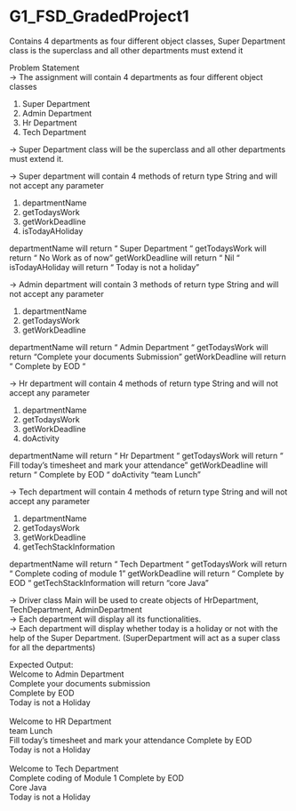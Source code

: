 # G1_FSD_GradedProject1
Contains 4 departments as four different object classes, Super Department class is the superclass and all other departments must extend it

 Problem Statement<br>
 → The assignment will contain 4 departments as four different object classes
 
1) Super Department
2) Admin Department
3) Hr Department
4) Tech Department
   
→ Super Department class will be the superclass and all other departments must extend it.

→ Super department will contain 4 methods of return type String and will not accept any parameter
1) departmentName
2) getTodaysWork
3) getWorkDeadline
4) isTodayAHoliday
   
departmentName will return “ Super Department “ getTodaysWork will return “ No Work as of now” getWorkDeadline will return “ Nil “
isTodayAHoliday will return “ Today is not a holiday”

→ Admin department will contain 3 methods of return type String and will not accept any parameter
1) departmentName
2) getTodaysWork
3) getWorkDeadline
   
departmentName will return “ Admin Department “
getTodaysWork will return “Complete your documents Submission” getWorkDeadline will return “ Complete by EOD “

→ Hr department will contain 4 methods of return type String and will not accept any parameter
1) departmentName
2) getTodaysWork
3) getWorkDeadline
4) doActivity
 
 departmentName will return “ Hr Department “
getTodaysWork will return “ Fill today’s timesheet and mark your attendance” getWorkDeadline will return “ Complete by EOD “
doActivity “team Lunch”

→ Tech department will contain 4 methods of return type String and will not accept any parameter
1) departmentName
2) getTodaysWork
3) getWorkDeadline
4) getTechStackInformation
   
departmentName will return “ Tech Department “ getTodaysWork will return “ Complete coding of module 1” getWorkDeadline will return “ Complete by EOD “ getTechStackInformation will return “core Java”

→ Driver class Main will be used to create objects of HrDepartment, TechDepartment, AdminDepartment<br>
→ Each department will display all its functionalities.<br>
→ Each department will display whether today is a holiday or not with the help of the Super Department. (SuperDepartment will act as a super class for all the departments)<br>

Expected Output:<br>
Welcome to Admin Department<br>
Complete your documents submission<br>
Complete by EOD<br>
Today is not a Holiday<br>
<br>
Welcome to HR Department<br>
team Lunch<br>
Fill today’s timesheet and mark your attendance Complete by EOD<br>
Today is not a Holiday<br>
<br>
Welcome to Tech Department<br>
Complete coding of Module 1 Complete by EOD<br>
Core Java<br>
Today is not a Holiday<br>
